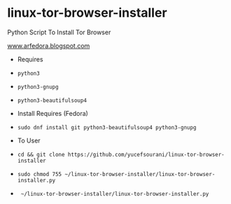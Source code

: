 # linux-tor-browser-installer
Python Script To Install Tor Browser

www.arfedora.blogspot.com


* Requires
 *  ```python3 ```
 * ``` python3-gnupg ```
 * ``` python3-beautifulsoup4 ```




* Install Requires (Fedora)
 * ``` sudo dnf install git python3-beautifulsoup4 python3-gnupg ```



* To User
 * ``` cd && git clone https://github.com/yucefsourani/linux-tor-browser-installer ```

 * ``` sudo chmod 755 ~/linux-tor-browser-installer/linux-tor-browser-installer.py ```

 * ``` ~/linux-tor-browser-installer/linux-tor-browser-installer.py```
